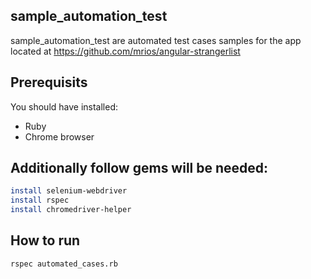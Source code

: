 
## sample_automation_test 
sample_automation_test are automated test cases samples for the app located at https://github.com/mrios/angular-strangerlist

## Prerequisits
You should have installed:
- Ruby
- Chrome browser

## Additionally follow gems will be needed:
```sh
install selenium-webdriver
install rspec
install chromedriver-helper
```

## How to run
```sh
rspec automated_cases.rb
```